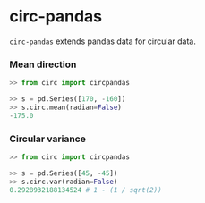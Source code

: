 # circ-pandas

`circ-pandas` extends pandas data for circular data.

### Mean direction

```python
>> from circ import circpandas

>> s = pd.Series([170, -160])
>> s.circ.mean(radian=False)
-175.0
```

### Circular variance

```python
>> from circ import circpandas

>> s = pd.Series([45, -45])
>> s.circ.var(radian=False)
0.2928932188134524 # 1 - (1 / sqrt(2))
```
